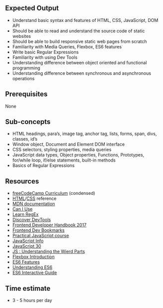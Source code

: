 ## Expected Output
- Understand basic syntax and features of HTML, CSS, JavaScript, DOM API
- Should be able to read and understand the source code of static websites
- Should be able to build responsive static web pages from scratch
- Familiarity with Media Queries, Flexbox, ES6 features
- Write basic Regular Expressions
- Familiarity with using Dev Tools
- Understanding difference between object oriented and functional programming
- Understanding difference between synchronous and asynchronous operations 

## Prerequisites
None

## Sub-concepts 
- HTML headings, para’s, image tag, anchor tag, lists, forms, span, divs, classes, id’s
- Window object, Document and Element DOM interface 
- CSS selectors, styling properties, media queries
- JavaScript data types, Object properties, Functions, Prototypes, for/while loop, if/else statements, built-in methods
- Basics of Regular Expressions

## Resources
- [freeCodeCamp Curriculum](https://beta.freecodecamp.com/en/map) (condensed) 
- [HTML](http://htmlreference.io/)/[CSS](http://cssreference.io/) reference
- [MDN documentation](https://developer.mozilla.org/en-US/docs/Web)
- [Can I Use](http://caniuse.com)
- [Learn RegEx](http://regexone.com/)
- [Discover DevTools](http://discover-devtools.codeschool.com/)
- [Frontend Developer Handbook 2017](https://frontendmasters.com/books/front-end-handbook/2017/)
- [Frontend Dev Bookmarks](https://github.com/dypsilon/frontend-dev-bookmarks)
- [Practical JavaScript course](https://watchandcode.com/p/practical-javascript)
- [JavaScript Info](http://javascript.info)
- [JavaScript 30](https://javascript30.com/)
- [JS : Understanding the Wierd Parts](https://www.youtube.com/watch?v=Bv_5Zv5c-Ts)
- [Flexbox Introduction](http://flexboxfroggy.com/)
- [ES6 Features](http://es6-features.org/)
- [Understanding ES6](https://leanpub.com/understandinges6/read)
- [ES6 Interactive Guide](http://stack.formidable.com/es6-interactive-guide/#/)

## Time estimate 
- 3 - 5 hours per day
